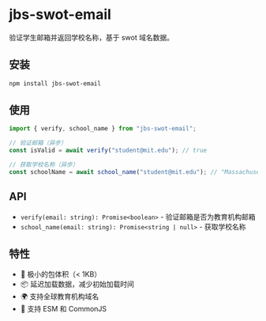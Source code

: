 # jbs-swot-email

验证学生邮箱并返回学校名称，基于 swot 域名数据。

## 安装

```bash
npm install jbs-swot-email
```

## 使用

```javascript
import { verify, school_name } from "jbs-swot-email";

// 验证邮箱（异步）
const isValid = await verify("student@mit.edu"); // true

// 获取学校名称（异步）
const schoolName = await school_name("student@mit.edu"); // "Massachusetts Institute of Technology"
```

## API

- `verify(email: string): Promise<boolean>` - 验证邮箱是否为教育机构邮箱
- `school_name(email: string): Promise<string | null>` - 获取学校名称

## 特性

- 🚀 极小的包体积（< 1KB）
- 📦 延迟加载数据，减少初始加载时间
- 🌍 支持全球教育机构域名
- 📱 支持 ESM 和 CommonJS
